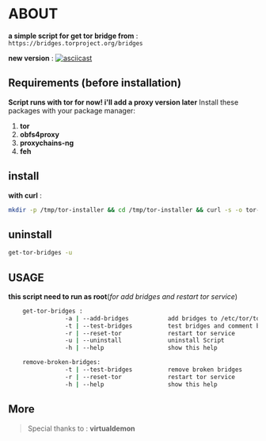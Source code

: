 # ABOUT

**a simple script for get tor bridge from** :` https://bridges.torproject.org/bridges`

**new version** :
[![asciicast](https://asciinema.org/a/CVdg9arcaLU9nyXsvuW7FOyEn.svg)](https://asciinema.org/a/CVdg9arcaLU9nyXsvuW7FOyEn)


## Requirements (before installation)
**Script runs with tor for now! i'll add a proxy version later**
Install these packages with your package manager:
1. **tor**
2. **obfs4proxy**
3. **proxychains-ng**
4. **feh**

## install
**with curl** :
```bash
mkdir -p /tmp/tor-installer && cd /tmp/tor-installer && curl -s -o tor-bridges-installer https://raw.githubusercontent.com/MicroRobotProgrammer/TorBridge/master/TorBridgesInstaller.sh && chmod +x tor-bridges-installer && ./tor-bridges-installer && shell_file=$HOME/.$(egrep -o "[^/]*$" <<< $SHELL)rc && source $shell_file && cd
```

## uninstall 

```bash
get-tor-bridges -u 
```

## USAGE
**this script need to run as root**(*for add bridges and restart tor service*)
```bash
    get-tor-bridges :
                -a | --add-bridges           add bridges to /etc/tor/torrc
                -t | --test-bridges          test bridges and comment broken bridges
                -r | --reset-tor             restart tor service
                -u | --uninstall             uninstall Script
                -h | --help                  show this help
```
```bash
    remove-broken-bridges:
                -t | --test-bridges          remove broken bridges
                -r | --reset-tor             restart tor service
                -h | --help                  show this help
```

## More
>  Special thanks to : **virtualdemon**
